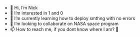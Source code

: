- 👋 Hi, I’m Nick
- 👀 I’m interested in 1 and 0
- 🌱 I’m currently learning how to deploy smthng with no errors
- 💞️ I’m looking to collaborate on NASA space program
- 📫 How to reach me, if you dont know where I am? 🤔

<!---
ultrapanam/ultrapanam is a ✨ special ✨ repository because its `README.md` (this file) appears on your GitHub profile.
You can click the Preview link to take a look at your changes.
--->
